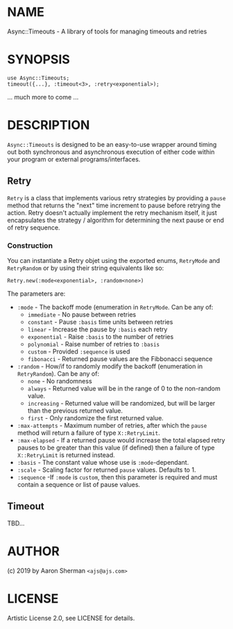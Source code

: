 # NAME

Async::Timeouts - A library of tools for managing timeouts and retries

# SYNOPSIS

```perl6
use Async::Timeouts;
timeout({...}, :timeout<3>, :retry<exponential>);
```

... much more to come ...

# DESCRIPTION

`Async::Timeouts` is designed to be an easy-to-use wrapper around
timing out both synchronous and asynchronous execution of either
code within your program or external programs/interfaces.

## Retry

`Retry` is a class that implements various retry
strategies by providing a `pause` method that returns the "next"
time increment to pause before retrying the action. Retry doesn't
actually implement the retry mechanism itself, it just encapsulates
the strategy / algorithm for determining the next pause or end of
retry sequence.

### Construction

You can instantiate a Retry objet using the exported enums,
`RetryMode` and `RetryRandom` or by using their string equivalents
like so:

    Retry.new(:mode<exponential>, :random<none>)

The parameters are:

* `:mode` - The backoff mode (enumeration in `RetryMode`. Can be any of:
  * `immediate` - No pause between retries
  * `constant` - Pause `:basis` time units between retries
  * `linear` - Increase the pause by `:basis` each retry
  * `exponential` - Raise `:basis` to the number of retries
  * `polynomial` - Raise number of retries to `:basis`
  * `custom` - Provided `:sequence` is used
  * `fibonacci` - Returned pause values are the Fibbonacci sequence
* `:random` - How/if to randomly modify the backoff (enumeration in
  `RetryRandom`). Can be any of:
  * `none` - No randomness
  * `always` - Returned value will be in the range of 0 to the
    non-random value.
  * `increasing` - Returned value will be randomized, but will be
    larger than the previous returned value.
  * `first` - Only randomize the first returned value.
* `:max-attempts` - Maximum number of retries, after which the `pause`
  method will return a failure of type `X::RetryLimit`.
* `:max-elapsed` - If a returned pause would increase the total elapsed
  retry pauses to be greater than this value (if defined) then a failure
  of type `X::RetryLimit` is returned instead.
* `:basis` - The constant value whose use is `:mode`-dependant.
* `:scale` - Scaling factor for returned `pause` values. Defaults to 1.
* `:sequence` -If `:mode` is `custom`, then this parameter is required
  and must contain a sequence or list of pause values.

## Timeout

TBD...

# AUTHOR

(c) 2019 by Aaron Sherman `<ajs@ajs.com>`

# LICENSE

Artistic License 2.0, see LICENSE for details.
